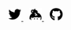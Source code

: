 <p align='center'>
    <a href="https://twitter.com/u7693">
        <img width="26" height="26" src="https://raw.githubusercontent.com/u7693/u7693/master/img/twitter.svg?raw=true">
    </a>
    &nbsp;&nbsp;
    <a href="https://keybase.io/u7693">
        <img width="26" height="26" src="https://raw.githubusercontent.com/u7693/u7693/master/img/keybase.svg?raw=true">
    </a>
    &nbsp;&nbsp;
    <a href="https://github.com/u7693">
        <img width="26" height="26" src="https://raw.githubusercontent.com/u7693/u7693/master/img/github.svg?raw=true">
    </a>
</p>
